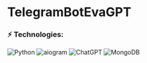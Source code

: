 # TelegramBotEvaGPT 

### ⚡ Technologies:
![Python](https://img.shields.io/badge/python-3670A0?style=plastic&logo=python&logoColor=ffdd54)
![aiogram](https://img.shields.io/badge/telegram-aiogram-blue.svg?style=flat-square&logo=Windows%2011&logoColor=white)
![ChatGPT](https://img.shields.io/badge/chatGPT-74aa9c?style=plastic&logo=openai&logoColor=white)
![MongoDB](https://img.shields.io/badge/MongoDB-%234ea94b.svg?style=plastic&logo=mongodb&logoColor=white)

